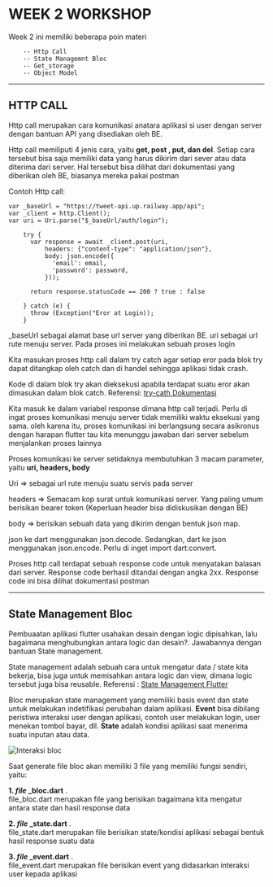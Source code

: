 # WEEK 2 WORKSHOP
Week 2 ini memiliki beberapa poin materi
    
        -- Http Call
        -- State Managemnt Bloc
        -- Get_storage
        -- Object Model

---

## HTTP CALL

Http call merupakan cara komunikasi anatara aplikasi si user dengan server dengan bantuan API yang disediakan oleh BE.

Http call memiliputi 4 jenis cara, yaitu **get, post , put, dan del**. Setiap cara tersebut bisa saja memiliki data yang harus dikirim dari sever atau data  diterima dari server. Hal tersebut bisa dilihat dari dokumentasi yang diberikan oleh BE, biasanya mereka pakai postman

Contoh Http call: 

```
var _baseUrl = "https://tweet-api.up.railway.app/api";
var _client = http.Client();
var uri = Uri.parse("$_baseUrl/auth/login");

    try {
      var response = await _client.post(uri,
          headers: {"content-type": "application/json"},
          body: json.encode({
            'email': email,
            'password': password,
          }));

      return response.statusCode == 200 ? true : false

    } catch (e) {
      throw (Exception("Eror at Login));
    }
```

_baseUrl sebagai alamat base url server yang diberikan BE. uri sebagai url rute menuju server. Pada proses ini melakukan sebuah proses login

Kita masukan proses http call dalam try catch agar setiap eror pada blok try dapat ditangkap oleh catch dan di handel sehingga aplikasi tidak crash.

Kode di dalam blok try akan dieksekusi apabila terdapat suatu eror akan dimasukan dalam blok catch. Referensi: [try-cath Dokumentasi](https://www.tutorialkart.com/dart/dart-try-catch/)

Kita masuk ke dalam variabel response dimana http call terjadi. Perlu di ingat proses komunikasi menuju server tidak memiliki waktu eksekusi yang sama. oleh karena itu, proses komunikasi ini berlangsung secara asikronus dengan harapan flutter tau kita menunggu jawaban dari server sebelum menjalankan proses lainnya

Proses komunikasi ke server setidaknya membutuhkan 3 macam parameter, yaitu **uri, headers, body**

Uri => sebagai url rute menuju suatu servis pada server

headers => Semacam kop surat untuk komunikasi server. Yang paling umum berisikan bearer token (Keperluan header bisa didiskusikan dengan BE)

body => berisikan sebuah data yang dikirim dengan bentuk json map. 

json ke dart menggunakan json.decode. Sedangkan, dart ke json menggunakan json.encode. Perlu di inget import dart:convert.

Proses http call terdapat sebuah response code untuk menyatakan balasan dari server. Response code berhasil ditandai dengan angka 2xx. Response code ini bisa dilihat dokumentasi postman

---

## State Management Bloc

Pembuaatan aplikasi flutter usahakan desain dengan logic dipisahkan, lalu bagaimana menghubungkan antara logic dan desain?. Jawabannya dengan bantuan State management.

State management adalah sebuah cara untuk mengatur data / state kita bekerja, bisa juga untuk memisahkan antara logic dan view, dimana logic tersebut juga bisa reusable. Referensi : [State Management Flutter](https://caraguna.com/pengenalan-state-management-flutter/)

Bloc merupakan state management yang memiliki basis event dan state untuk melakukan indetifikasi perubahan dalam aplikasi. **Event** bisa dibilang peristiwa interaksi user dengan aplikasi, contoh user melakukan login, user menekan tombol bayar, dll. **State** adalah kondisi aplikasi saat menerima suatu inputan atau data.


![Interaksi bloc](https://miro.medium.com/v2/resize:fit:720/format:webp/0*EG9GW70kfdesSPRZ.png)

Saat generate file bloc akan memiliki 3 file yang memiliki fungsi sendiri, yaitu:

**1. _file_ _bloc.dart** .<br>
      file_bloc.dart merupakan file yang berisikan bagaimana kita mengatur antara state dan hasil response data


**2. _file_ _state.dart** .<br>
      file_state.dart merupakan file berisikan state/kondisi aplikasi sebagai bentuk hasil response suatu data


**3. _file_ _event.dart** .<br>
      file_event.dart merupakan file berisikan event yang didasarkan interaksi user kepada aplikasi














